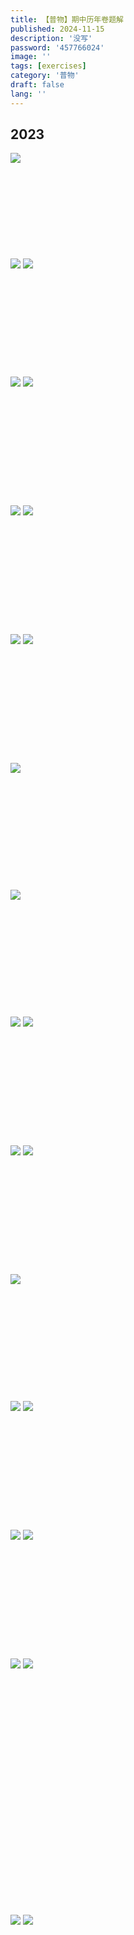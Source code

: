 ```yaml
---
title: 【普物】期中历年卷题解
published: 2024-11-15
description: '没写'
password: '457766024'
image: ''
tags: [exercises]
category: '普物'
draft: false 
lang: ''
---
```

## 2023
![](/media/17292228195319/17316332269875.png)
<br /><br /><br /><br /><br /><br /><br /><br /><br /><br />
![](/media/17292228195319/17316332556978.png)
![](/media/17292228195319/17316332633276.png)
<br /><br /><br /><br /><br /><br /><br /><br /><br /><br /><br />
![](/media/17292228195319/17316332717975.png)
![](/media/17292228195319/17316332819317.png)
<br /><br /><br /><br /><br /><br /><br /><br /><br /><br /><br /><br />
![](/media/17292228195319/17316332935312.png)
![](/media/17292228195319/17316333072848.png)
<br /><br /><br /><br /><br /><br /><br /><br /><br /><br /><br /><br />
![](/media/17292228195319/17316333171871.png)
![](/media/17292228195319/17316333249923.png)
<br /><br /><br /><br /><br /><br /><br /><br /><br /><br /><br /><br />
![](/media/17292228195319/17316333339934.png)
<br /><br /><br /><br /><br /><br /><br /><br /><br /><br /><br /><br />
![](/media/17292228195319/17316333451228.png)
<br /><br /><br /><br /><br /><br /><br /><br /><br /><br /><br /><br />
![](/media/17292228195319/17316333544285.png)
![](/media/17292228195319/17316333620097.png)
<br /><br /><br /><br /><br /><br /><br /><br /><br /><br /><br /><br />
![](/media/17292228195319/17316333721674.png)
![](/media/17292228195319/17316333824833.png)
<br /><br /><br /><br /><br /><br /><br /><br /><br /><br /><br /><br />
![](/media/17292228195319/17316333922531.png)
<br /><br /><br /><br /><br /><br /><br /><br /><br /><br /><br /><br />
![](/media/17292228195319/17316334025017.png)
![](/media/17292228195319/17316334120324.png)
<br /><br /><br /><br /><br /><br /><br /><br /><br /><br /><br /><br />
![](/media/17292228195319/17316334221901.png)
![](/media/17292228195319/17316334303635.png)
<br /><br /><br /><br /><br /><br /><br /><br /><br /><br /><br /><br />
![](/media/17292228195319/17316334403883.png)
![](/media/17292228195319/17316334558287.png)
<br /><br /><br /><br /><br /><br /><br /><br /><br /><br /><br /><br /><br /><br /><br /><br /><br /><br /><br /><br /><br /><br /><br /><br />
![](/media/17292228195319/17316334773508.png)
![](/media/17292228195319/17316334884613.png)
<br /><br /><br /><br /><br /><br /><br /><br /><br /><br /><br /><br /><br /><br /><br /><br /><br /><br /><br /><br /><br /><br /><br /><br />

